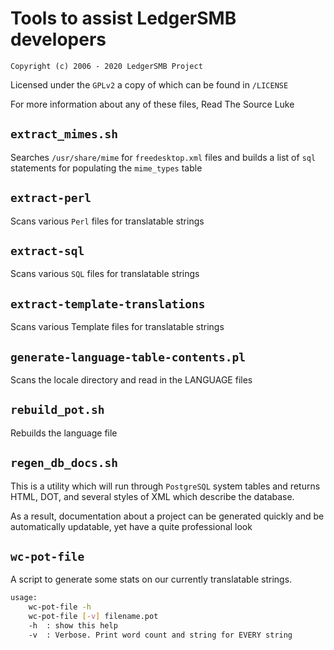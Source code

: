 # Tools to assist LedgerSMB developers

```plain
Copyright (c) 2006 - 2020 LedgerSMB Project
```

Licensed under the `GPLv2` a copy of which can be found in `/LICENSE`

For more information about any of these files, Read The Source Luke

## `extract_mimes.sh`

Searches `/usr/share/mime` for `freedesktop.xml` files and builds a list of
`sql` statements for populating the `mime_types` table

## `extract-perl`

Scans various `Perl` files for translatable strings

## `extract-sql`

Scans various `SQL` files for translatable strings

## `extract-template-translations`

Scans various Template files for translatable strings

## `generate-language-table-contents.pl`

Scans the locale directory and read in the LANGUAGE files

## `rebuild_pot.sh`

Rebuilds the language file

## `regen_db_docs.sh`

This is a utility which will run through `PostgreSQL` system tables and returns
HTML, DOT, and several styles of XML which describe the database.

As a result, documentation about a project can be generated quickly and be
automatically updatable, yet have a quite professional look

## `wc-pot-file`

A script to generate some stats on our currently translatable strings.

```bash
usage:
    wc-pot-file -h
    wc-pot-file [-v] filename.pot
    -h  : show this help
    -v  : Verbose. Print word count and string for EVERY string
```
